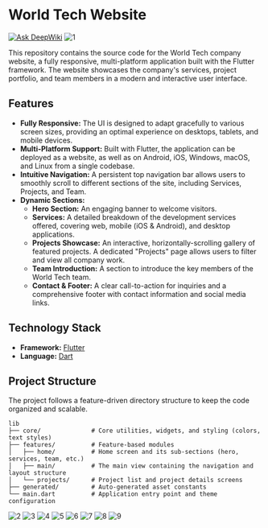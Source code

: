 # World Tech Website
[![Ask DeepWiki](https://devin.ai/assets/askdeepwiki.png)](https://deepwiki.com/Mohamed123-r/world_tech_website)
![1](https://github.com/user-attachments/assets/2af29545-4b3d-4ce2-9fe0-886ecf2e8f02)



This repository contains the source code for the World Tech company website, a fully responsive, multi-platform application built with the Flutter framework. The website showcases the company's services, project portfolio, and team members in a modern and interactive user interface.

## Features

*   **Fully Responsive:** The UI is designed to adapt gracefully to various screen sizes, providing an optimal experience on desktops, tablets, and mobile devices.
*   **Multi-Platform Support:** Built with Flutter, the application can be deployed as a website, as well as on Android, iOS, Windows, macOS, and Linux from a single codebase.
*   **Intuitive Navigation:** A persistent top navigation bar allows users to smoothly scroll to different sections of the site, including Services, Projects, and Team.
*   **Dynamic Sections:**
    *   **Hero Section:** An engaging banner to welcome visitors.
    *   **Services:** A detailed breakdown of the development services offered, covering web, mobile (iOS & Android), and desktop applications.
    *   **Projects Showcase:** An interactive, horizontally-scrolling gallery of featured projects. A dedicated "Projects" page allows users to filter and view all company work.
    *   **Team Introduction:** A section to introduce the key members of the World Tech team.
    *   **Contact & Footer:** A clear call-to-action for inquiries and a comprehensive footer with contact information and social media links.


## Technology Stack

*   **Framework:** [Flutter](https://flutter.dev/)
*   **Language:** [Dart](https://dart.dev/)

## Project Structure

The project follows a feature-driven directory structure to keep the code organized and scalable.

```
lib
├── core/              # Core utilities, widgets, and styling (colors, text styles)
├── features/          # Feature-based modules
│   ├── home/          # Home screen and its sub-sections (hero, services, team, etc.)
│   ├── main/          # The main view containing the navigation and layout structure
│   └── projects/      # Project list and project details screens
├── generated/         # Auto-generated asset constants
└── main.dart          # Application entry point and theme configuration
```
![2](https://github.com/user-attachments/assets/8793bc9e-37cb-4751-8b6e-abaeb0496c73)
![3](https://github.com/user-attachments/assets/8eb7dab0-ff0a-46ac-909b-8b0adcdcbafd)
![4](https://github.com/user-attachments/assets/e6ccefb9-92da-4556-8da9-56429eb5fbcb)
![5](https://github.com/user-attachments/assets/469ebadb-1271-4221-a47d-4a7f02c7bb50)
![6](https://github.com/user-attachments/assets/b5fdd165-81fe-40b6-b7d4-e142ef40aa6e)
![7](https://github.com/user-attachments/assets/6a56c3ef-af11-495c-946b-5f85e3973135)
![8](https://github.com/user-attachments/assets/b05bf719-cf50-4d45-b02c-433772353ed7)
![9](https://github.com/user-attachments/assets/821fcbdd-a4fb-4fac-95fc-6e879b7f4d24)
